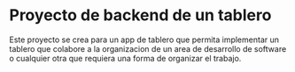 # Proyecto de backend de un tablero

Este proyecto se crea para un app de tablero que permita implementar un tablero que colabore a la organizacion de un area de desarrollo de software o cualquier otra que requiera una forma de organizar el trabajo.